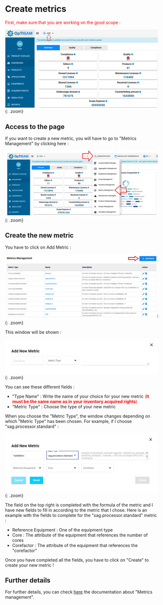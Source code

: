 <link rel="stylesheet" href="../../../css/enlargeImage.css" />

# Create metrics

<span style="color:red">First, make sure that you are working on the good scope :</span>

![select APM](../../img/goodScope.jpg){: .zoom}

## Access to the page

If you want to create a new metric, you will have to go to "Metrics Management" by clicking here :

![select APM](../../img/metricsMana/access.jpg){: .zoom}

## Create the new metric

You have to click on Add Metric :

![select APM](../../img/metricsMana/first.jpg){: .zoom} 

This window will be shown :

![select APM](../../img/metricsMana/addNew.jpg){: .zoom}

You can see these different fields :  
- "Type Name" : Write the name of your choice for your new metric <span style="color:red">(**It must be the same name as in your inventory acquired rights**)</span>   
- "Metric Type" : Choose the type of your new metric  

When you choose the "Metric Type", the window changes depending on which "Metric Type" has been chosen. For example, if I choose "sag.processor.standard" : 

![select APM](../../img/metricsMana/addNew2.jpg){: .zoom}

The field on the top right is completed with the formula of the metric and I have new fields to fill in according to the metric that I chose.
Here is an example with the fields to complete for the "sag.processor.standard" metric :  
- Reference Equipment : One of the equipment type  
- Core : The attribute of the equipment that references the number of cores  
- Corefactor : The attribute of the equipment that references the "corefactor"  

Once you have completed all the fields, you have to click on "Create" to create your new metric !

## Further details

For further details, you can check [here](../../managing/metricsManagement) the documentation about "Metrics management".

<script src="../../../js/zoomImage.js"></script>

